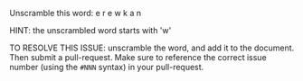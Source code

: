 Unscramble this word: e r e w k a n

HINT: the unscrambled word starts with 'w'



TO RESOLVE THIS ISSUE: unscramble the word, and add it to the document. Then submit a pull-request.  Make sure to reference the correct issue  number (using the `#NNN` syntax) in your pull-request. 
